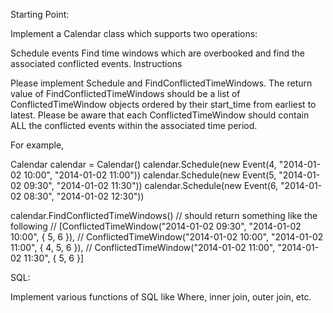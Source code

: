 Starting Point:

Implement a Calendar class which supports two operations:

Schedule events
Find time windows which are overbooked and find the associated conflicted events.
Instructions

Please implement Schedule and FindConflictedTimeWindows. The return value of FindConflictedTimeWindows should be a list of ConflictedTimeWindow objects ordered by their start_time from earliest to latest. Please be aware that each ConflictedTimeWindow should contain ALL the conflicted events within the associated time period.

For example,

 Calendar calendar = Calendar()
 calendar.Schedule(new Event(4, "2014-01-02 10:00", "2014-01-02 11:00"))
 calendar.Schedule(new Event(5, "2014-01-02 09:30", "2014-01-02 11:30"))
 calendar.Schedule(new Event(6, "2014-01-02 08:30", "2014-01-02 12:30"))

 calendar.FindConflictedTimeWindows()
 // should return something like the following
 // [ConflictedTimeWindow("2014-01-02 09:30", "2014-01-02 10:00", { 5, 6 }),
 //  ConflictedTimeWindow("2014-01-02 10:00", "2014-01-02 11:00", { 4, 5, 6 }),
 //  ConflictedTimeWindow("2014-01-02 11:00", "2014-01-02 11:30", { 5, 6 }]



SQL:

Implement various functions of SQL like Where, inner join, outer join, etc.
